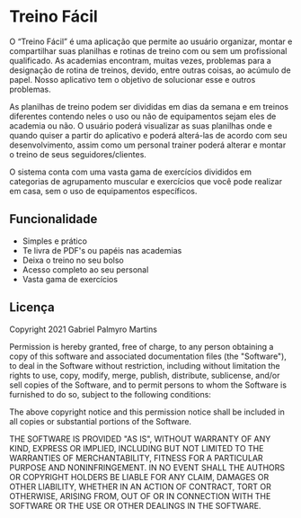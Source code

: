 #   Treino Fácil

  O “Treino Fácil” é uma aplicação que permite ao usuário organizar, montar e compartilhar suas planilhas e rotinas de treino com ou sem um profissional qualificado.
As academias encontram, muitas vezes, problemas para a designação de rotina de treinos, devido, entre outras coisas, ao acúmulo de papel. Nosso aplicativo tem o objetivo de solucionar esse e outros problemas.

  As planilhas de treino podem ser divididas em dias da semana e em treinos diferentes contendo neles o uso ou não de equipamentos sejam eles de academia ou não. O usuário poderá visualizar as suas planilhas onde e quando quiser a partir do aplicativo e poderá alterá-las de acordo com seu desenvolvimento, assim como um personal trainer poderá alterar e montar o treino de seus seguidores/clientes.
  
  O sistema conta com uma vasta gama de exercícios divididos em categorias de agrupamento muscular e exercícios que você pode realizar em casa, sem o uso de equipamentos específicos. 
  
## Funcionalidade
* Simples e prático
* Te livra de PDF's ou papéis nas academias
* Deixa o treino no seu bolso
* Acesso completo ao seu personal
* Vasta gama de exercícios

## Licença

Copyright 2021 Gabriel Palmyro Martins

Permission is hereby granted, free of charge, to any person obtaining a copy
of this software and associated documentation files (the "Software"), to deal
in the Software without restriction, including without limitation the rights
to use, copy, modify, merge, publish, distribute, sublicense, and/or sell
copies of the Software, and to permit persons to whom the Software is
furnished to do so, subject to the following conditions:

The above copyright notice and this permission notice shall be included in all
copies or substantial portions of the Software.

THE SOFTWARE IS PROVIDED "AS IS", WITHOUT WARRANTY OF ANY KIND, EXPRESS OR
IMPLIED, INCLUDING BUT NOT LIMITED TO THE WARRANTIES OF MERCHANTABILITY,
FITNESS FOR A PARTICULAR PURPOSE AND NONINFRINGEMENT. IN NO EVENT SHALL THE
AUTHORS OR COPYRIGHT HOLDERS BE LIABLE FOR ANY CLAIM, DAMAGES OR OTHER
LIABILITY, WHETHER IN AN ACTION OF CONTRACT, TORT OR OTHERWISE, ARISING FROM,
OUT OF OR IN CONNECTION WITH THE SOFTWARE OR THE USE OR OTHER DEALINGS IN THE
SOFTWARE.

